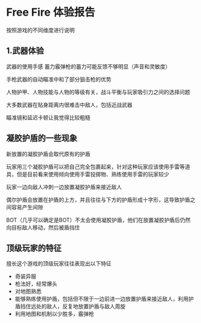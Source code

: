 # Free Fire 体验报告
按照游戏的不同维度进行说明

## 1.武器体验
武器的使用手感
蓄力霰弹枪的蓄力可能反馈不够明显（声音和灵敏度）

手枪武器的自动瞄准中和了部分狙击枪的优势

人物护甲、人物技能与人物的等级有关，战斗平衡与玩家吸引力之间的选择问题

大多数武器在贴身距离内很难击中敌人，包括近战武器

瞄准镜和延迟卡顿让我觉得比较粗糙

## 凝胶护盾的一些现象

新放置的凝胶护盾会取代原有的护盾

玩家用三个凝胶护盾可以把自己完全包裹起来，针对这种玩家应该使用手雷等道具，但是目前看来使用倾向使用手雷投掷物、熟练使用手雷的玩家较少

玩家一边向敌人冲刺一边放置凝胶护盾来接近敌人

偶尔护盾会放置在护盾的上方，并且往往与下方的护盾形成十字形，这导致护盾之间容易产生间隙

BOT（几乎可以确定是BOT）不太会使用凝胶护盾，他们在放置凝胶护盾后仍然向目标敌人移动，然后被盾挡住



## 顶级玩家的特征

擅长这个游戏的顶级玩家往往表现出以下特征
+ 奇装异服
+ 枪法好，经常爆头
+ 对地图熟悉
+ 能够熟练使用护盾，包括但不限于一边前进一边放置护盾来接近敌人，利用护盾挡住远处的敌人，反复地放置护盾与敌人周旋
+ 利用地图和机制以少胜多，霰弹枪
